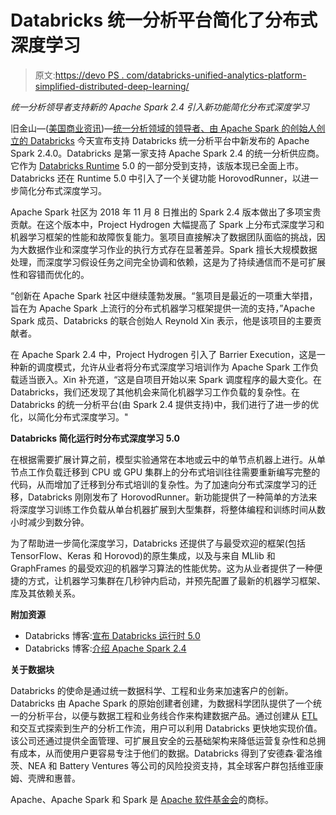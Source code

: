 # Databricks 统一分析平台简化了分布式深度学习

> 原文:[https://devo PS . com/databricks-unified-analytics-platform-simplified-distributed-deep-learning/](https://devops.com/databricks-unified-analytics-platform-simplifies-distributed-deep-learning/)

*统一分析领导者支持新的 Apache Spark 2.4 引入新功能简化分布式深度学习*

旧金山—([美国商业资讯](https://www.businesswire.com/))—[统一分析领域的领导者、由 Apache Spark 的创始人创立的 Databricks](https://databricks.com/) 今天宣布支持 Databricks 统一分析平台中新发布的 Apache Spark 2.4.0。Databricks 是第一家支持 Apache Spark 2.4 的统一分析供应商。它作为 [Databricks Runtime](https://databricks.com/glossary/what-is-databricks-runtime) 5.0 的一部分受到支持，该版本现已全面上市。Databricks 还在 Runtime 5.0 中引入了一个关键功能 HorovodRunner，以进一步简化分布式深度学习。

Apache Spark 社区为 2018 年 11 月 8 日推出的 Spark 2.4 版本做出了多项宝贵贡献。在这个版本中，Project Hydrogen 大幅提高了 Spark 上分布式深度学习和机器学习框架的性能和故障恢复能力。氢项目直接解决了数据团队面临的挑战，因为大数据作业和深度学习作业的执行方式存在显著差异。Spark 擅长大规模数据处理，而深度学习假设任务之间完全协调和依赖，这是为了持续通信而不是可扩展性和容错而优化的。

“创新在 Apache Spark 社区中继续蓬勃发展。“氢项目是最近的一项重大举措，旨在为 Apache Spark 上流行的分布式机器学习框架提供一流的支持，”Apache Spark 成员、Databricks 的联合创始人 Reynold Xin 表示，他是该项目的主要贡献者。

在 Apache Spark 2.4 中，Project Hydrogen 引入了 Barrier Execution，这是一种新的调度模式，允许从业者将分布式深度学习培训作为 Apache Spark 工作负载适当嵌入。Xin 补充道，“这是自项目开始以来 Spark 调度程序的最大变化。在 Databricks，我们还发现了其他机会来简化机器学习工作负载的复杂性。在 Databricks 的统一分析平台(由 Spark 2.4 提供支持)中，我们进行了进一步的优化，以简化分布式深度学习。"

**Databricks 简化运行时分布式深度学习 5.0**

在根据需要扩展计算之前，模型实验通常在本地或云中的单节点机器上进行。从单节点工作负载迁移到 CPU 或 GPU 集群上的分布式培训往往需要重新编写完整的代码，从而增加了迁移到分布式培训的复杂性。为了加速向分布式深度学习的迁移，Databricks 刚刚发布了 HorovodRunner。新功能提供了一种简单的方法来将深度学习训练工作负载从单台机器扩展到大型集群，将整体编程和训练时间从数小时减少到数分钟。

为了帮助进一步简化深度学习，Databricks 还提供了与最受欢迎的框架(包括 TensorFlow、Keras 和 Horovod)的原生集成，以及与来自 MLlib 和 GraphFrames 的最受欢迎的机器学习算法的性能优势。这为从业者提供了一种便捷的方式，让机器学习集群在几秒钟内启动，并预先配置了最新的机器学习框架、库及其依赖关系。

**附加资源**

*   Databricks 博客:[宣布 Databricks 运行时 5.0](https://databricks.com/blog/2018/11/16/announcing-databricks-runtime-5-0.html)
*   Databricks 博客:[介绍 Apache Spark 2.4](https://databricks.com/blog/2018/11/08/introducing-apache-spark-2-4.html)

**关于数据块**

Databricks 的使命是通过统一数据科学、工程和业务来加速客户的创新。Databricks 由 Apache Spark 的原始创建者创建，为数据科学团队提供了一个统一的分析平台，以便与数据工程和业务线合作来构建数据产品。通过创建从 [ETL](https://databricks.com/glossary/extract-transform-load) 和交互式探索到生产的分析工作流，用户可以利用 Databricks 更快地实现价值。该公司还通过提供全面管理、可扩展且安全的云基础架构来降低运营复杂性和总拥有成本，从而使用户更容易专注于他们的数据。Databricks 得到了安德森·霍洛维茨、NEA 和 Battery Ventures 等公司的风险投资支持，其全球客户群包括维亚康姆、壳牌和惠普。

Apache、Apache Spark 和 Spark 是 [Apache 软件基金会](https://www.apache.org/)的商标。